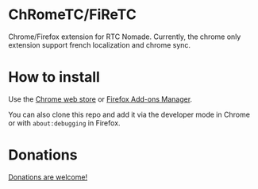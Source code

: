 # ChRomeTC/FiReTC
Chrome/Firefox extension for RTC Nomade. Currently, the chrome only extension support french localization and chrome sync.

# How to install
Use the [Chrome web store](https://chrome.google.com/webstore/detail/chrometc/ghonlpiinhagjnhgiohnnbajakcfohid) or [Firefox Add-ons Manager](https://addons.mozilla.org/en-US/firefox/addon/firetc/).

You can also clone this repo and add it via the developer mode in Chrome or with `about:debugging` in Firefox.

# Donations
[Donations are welcome!](https://www.paypal.me/jebeaudet)
